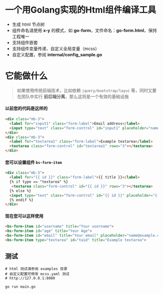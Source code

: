 # 一个用Golang实现的Html组件编译工具

+ 生成 html 节点树
+ 组件命名请使用 **x-y** 的模式，如 **go-form**，文件命名：**go-form.html**，保持工程唯一
+ 支持组件嵌套
+ 支持组件变量传递、自定义全局变量（mcss）
+ 自定义配置，参阅 **internal/config_sample.go**

# 它能做什么
> 如果使用传统前端技术，比如依赖 `jquery/bootstrap/layui` 等，同时又要在团队中实行 **前后端分离**，那么这将是一个有效的基础设施
#### 以前您的代码是这样的
```html 
<div class="mb-3">
  <label for="input1" class="form-label">Email address</label>
  <input type="text" class="form-control" id="input1" placeholder="name@example.com">
</div>
<div class="mb-3">
  <label for="textarea1" class="form-label">Example textarea</label>
  <textarea class="form-control" id="textarea1" rows="3"></textarea>
</div>
```
#### 您可以设置组件 `bs-form-item`
```html 
<div class="mb-3">
  <label for="{{ id }}" class="form-label">{{ title }}</label>
  {% if type == "textarea" %}
   <textarea class="form-control" id="{{ id }}" rows="3"></textarea>
  {% else %}
  <input type="text" class="form-control" id="{{ id }}" placeholder="{{ placeholder }}">
  {% endif %}
</div>
```
#### 现在您可以这样使用
```html 
<bs-form-item id="username" title="Your username">
<bs-form-item id="age" title="Your Age">
<bs-form-item id="email" title="Your email" placeholder="name@example.com">
<bs-form-item type="textarea" id="taid" title="Example textarea">
```

## 测试
```shell
# html 测试请参阅 examples 目录
# 自定义配置可修改 mcss.yaml 测试
# http://127.0.0.1:8080

go run main.go
```